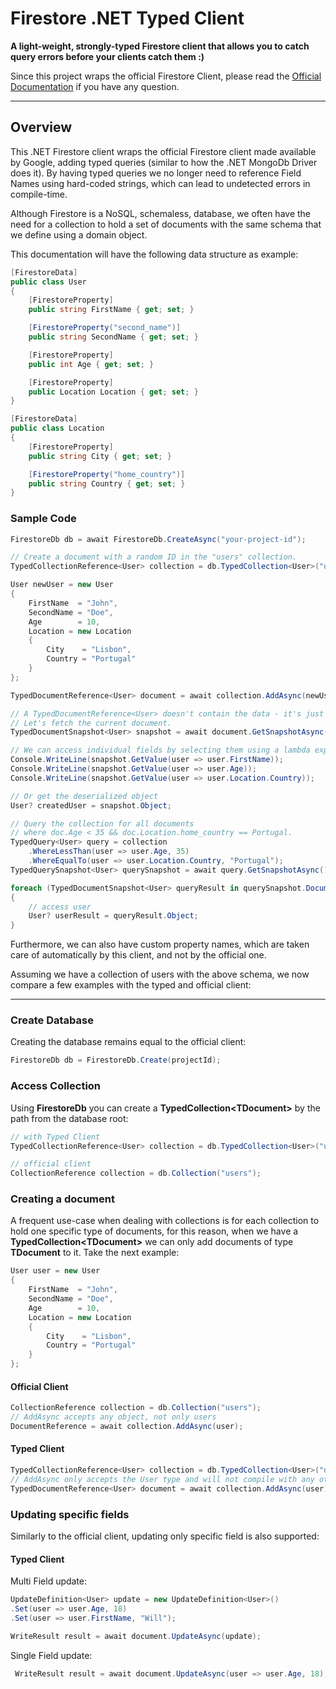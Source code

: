# Firestore .NET Typed Client

**A light-weight, strongly-typed Firestore client that allows you to catch query errors before your clients catch
them :)**

Since this project wraps the official Firestore Client,
please read the [Official Documentation](https://cloud.google.com/dotnet/docs/reference/Google.Cloud.Firestore/latest)
if you have any question.

---

## Overview

This .NET Firestore client wraps the official Firestore client made available by Google, adding typed queries (similar
to how the .NET MongoDb Driver does it). By having typed queries we no longer need to reference Field Names using
hard-coded strings, which can lead to undetected errors in compile-time.

Although Firestore is a NoSQL, schemaless, database, we often have the need for a collection to hold a set of documents
with the same schema that we define using a domain object.

This documentation will have the following data structure as example:

```csharp
[FirestoreData]
public class User
{
    [FirestoreProperty]
    public string FirstName { get; set; }

    [FirestoreProperty("second_name")]
    public string SecondName { get; set; }

    [FirestoreProperty]
    public int Age { get; set; }

    [FirestoreProperty]
    public Location Location { get; set; }
}

[FirestoreData]
public class Location
{
    [FirestoreProperty]
    public string City { get; set; }

    [FirestoreProperty("home_country")]
    public string Country { get; set; }
}
```

### Sample Code

```csharp
FirestoreDb db = await FirestoreDb.CreateAsync("your-project-id");

// Create a document with a random ID in the "users" collection.
TypedCollectionReference<User> collection = db.TypedCollection<User>("users");

User newUser = new User
{
    FirstName  = "John",
    SecondName = "Doe",
    Age        = 10,
    Location = new Location
    {
        City    = "Lisbon",
        Country = "Portugal"
    }
};

TypedDocumentReference<User> document = await collection.AddAsync(newUser);

// A TypedDocumentReference<User> doesn't contain the data - it's just a path.
// Let's fetch the current document.
TypedDocumentSnapshot<User> snapshot = await document.GetSnapshotAsync();

// We can access individual fields by selecting them using a lambda expression
Console.WriteLine(snapshot.GetValue(user => user.FirstName));
Console.WriteLine(snapshot.GetValue(user => user.Age));
Console.WriteLine(snapshot.GetValue(user => user.Location.Country));

// Or get the deserialized object
User? createdUser = snapshot.Object;

// Query the collection for all documents 
// where doc.Age < 35 && doc.Location.home_country == Portugal.
TypedQuery<User> query = collection
    .WhereLessThan(user => user.Age, 35)
    .WhereEqualTo(user => user.Location.Country, "Portugal");
TypedQuerySnapshot<User> querySnapshot = await query.GetSnapshotAsync();

foreach (TypedDocumentSnapshot<User> queryResult in querySnapshot.Documents)
{
    // access user
    User? userResult = queryResult.Object;
}
```

Furthermore, we can also have custom property names, which are taken care of automatically by this client, and not by
the official one.

Assuming we have a collection of users with the above schema, we now compare a few examples with the typed and official
client:

---

### Create Database

Creating the database remains equal to the official client:

```csharp
FirestoreDb db = FirestoreDb.Create(projectId);
```

### Access Collection

Using **FirestoreDb** you can create a **TypedCollection\<TDocument>** by the path from the database root:

```csharp
// with Typed Client
TypedCollectionReference<User> collection = db.TypedCollection<User>("users"); 

// official client
CollectionReference collection = db.Collection("users");
```

### Creating a document

A frequent use-case when dealing with collections is for each collection to hold one specific type of documents, for
this reason, when we
have a **TypedCollection\<TDocument>** we can only add documents of type **TDocument** to it.
Take the next example:

```csharp
User user = new User
{
    FirstName  = "John",
    SecondName = "Doe",
    Age        = 10,
    Location = new Location
    {
        City    = "Lisbon",
        Country = "Portugal"
    }
};
```

#### Official Client

```csharp
CollectionReference collection = db.Collection("users");
// AddAsync accepts any object, not only users
DocumentReference = await collection.AddAsync(user); 
```

#### Typed Client

```csharp
TypedCollectionReference<User> collection = db.TypedCollection<User>("users");
// AddAsync only accepts the User type and will not compile with any other type
TypedDocumentReference<User> document = await collection.AddAsync(user); 
```

### Updating specific fields

Similarly to the official client, updating only specific field is also supported:

#### Typed Client

Multi Field update:

```csharp
UpdateDefinition<User> update = new UpdateDefinition<User>()
.Set(user => user.Age, 18)
.Set(user => user.FirstName, "Will");

WriteResult result = await document.UpdateAsync(update);
```

Single Field update:

```csharp
 WriteResult result = await document.UpdateAsync(user => user.Age, 18);
```

